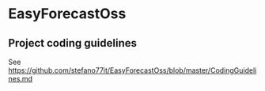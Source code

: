 # EasyForecastOss

## Project coding guidelines

See https://github.com/stefano77it/EasyForecastOss/blob/master/CodingGuidelines.md



